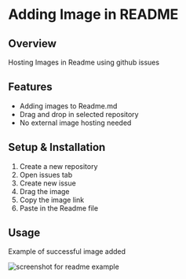 # Adding Image in README

## Overview
Hosting Images in Readme using github issues

## Features
- Adding images to Readme.md
- Drag and drop in selected repository
- No external image hosting needed

## Setup & Installation 
1. Create a new repository
2. Open issues tab
3. Create new issue
4. Drag the image
5. Copy the image link
6. Paste in the Readme file


## Usage
Example of successful image added

![screenshot for readme example](https://user-images.githubusercontent.com/56164259/67871693-5a7d3580-fb63-11e9-8940-7626cade4852.png)

